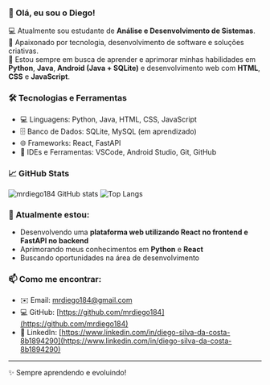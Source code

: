 ### 👋 Olá, eu sou o Diego!

💻 Atualmente sou estudante de **Análise e Desenvolvimento de Sistemas**.<br>
🚀 Apaixonado por tecnologia, desenvolvimento de software e soluções criativas.<br>
🔧 Estou sempre em busca de aprender e aprimorar minhas habilidades em **Python**, **Java**, **Android (Java + SQLite)** e desenvolvimento web com **HTML**, **CSS** e **JavaScript**.<br>

### 🛠️ Tecnologias e Ferramentas
- 💻 Linguagens: Python, Java, HTML, CSS, JavaScript
- 🗄️ Banco de Dados: SQLite, MySQL (em aprendizado)
- 🌐 Frameworks: React, FastAPI
- 🧠 IDEs e Ferramentas: VSCode, Android Studio, Git, GitHub


### 📈 GitHub Stats
<p align="left">
  <img src="https://github-readme-stats.vercel.app/api?username=mrdiego184&show_icons=true&theme=tokyonight" alt="mrdiego184 GitHub stats"/>
  <img src="https://github-readme-stats.vercel.app/api/top-langs/?username=mrdiego184&layout=compact&theme=tokyonight" alt="Top Langs"/>
</p>

### 🚀 Atualmente estou:
- Desenvolvendo uma **plataforma web utilizando React no frontend e FastAPI no backend**
- Aprimorando meus conhecimentos em **Python** e **React** 
- Buscando oportunidades na área de desenvolvimento

### 📫 Como me encontrar:
- ✉️ Email: mrdiego184@gmail.com
- 💻 GitHub: [https://github.com/mrdiego184](https://github.com/mrdiego184)
- 🔗 LinkedIn: [https://www.linkedin.com/in/diego-silva-da-costa-8b1894290](https://www.linkedin.com/in/diego-silva-da-costa-8b1894290)

---

✨ Sempre aprendendo e evoluindo!
